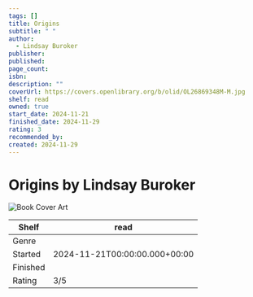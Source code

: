 ```yaml
---
tags: []
title: Origins
subtitle: " "
author:
  - Lindsay Buroker
publisher: 
published: 
page_count: 
isbn: 
description: ""
coverUrl: https://covers.openlibrary.org/b/olid/OL26869348M-M.jpg
shelf: read
owned: true
start_date: 2024-11-21
finished_date: 2024-11-29
rating: 3
recommended_by: 
created: 2024-11-29
---
```


# Origins by Lindsay Buroker

![Book Cover Art](https://covers.openlibrary.org/b/olid/OL26869348M-M.jpg)

| Shelf | read |
| --- | --- |
| Genre |  |
| Started | 2024-11-21T00:00:00.000+00:00 |
| Finished |  |
| Rating | 3/5 |

